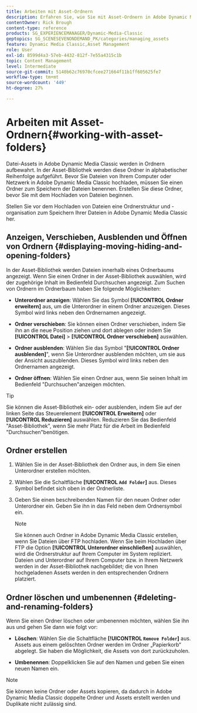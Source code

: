 ```yaml
---
title: Arbeiten mit Asset-Ordnern
description: Erfahren Sie, wie Sie mit Asset-Ordnern in Adobe Dynamic Media Classic arbeiten.
contentOwner: Rick Brough
content-type: reference
products: SG_EXPERIENCEMANAGER/Dynamic-Media-Classic
geptopics: SG_SCENESEVENONDEMAND_PK/categories/managing_assets
feature: Dynamic Media Classic,Asset Management
role: User
exl-id: 8599d4a3-57eb-4432-812f-7e55a4315c1b
topic: Content Management
level: Intermediate
source-git-commit: 5140b62c76970cfcee271664f11b1ff605625fe7
workflow-type: tm+mt
source-wordcount: '449'
ht-degree: 27%

---
```


# Arbeiten mit Asset-Ordnern{#working-with-asset-folders}

Datei-Assets in Adobe Dynamic Media Classic werden in Ordnern aufbewahrt. In der Asset-Bibliothek werden diese Ordner in alphabetischer Reihenfolge aufgeführt. Bevor Sie Dateien von Ihrem Computer oder Netzwerk in Adobe Dynamic Media Classic hochladen, müssen Sie einen Ordner zum Speichern der Dateien benennen. Erstellen Sie diese Ordner, bevor Sie mit dem Hochladen von Dateien beginnen.

Stellen Sie vor dem Hochladen von Dateien eine Ordnerstruktur und -organisation zum Speichern Ihrer Dateien in Adobe Dynamic Media Classic her.

## Anzeigen, Verschieben, Ausblenden und Öffnen von Ordnern {#displaying-moving-hiding-and-opening-folders}

In der Asset-Bibliothek werden Dateien innerhalb eines Ordnerbaums angezeigt. Wenn Sie einen Ordner in der Asset-Bibliothek auswählen, wird der zugehörige Inhalt im Bedienfeld Durchsuchen angezeigt. Zum Suchen von Ordnern im Ordnerbaum haben Sie folgende Möglichkeiten:

* **Unterordner anzeigen**: Wählen Sie das Symbol **[!UICONTROL Ordner erweitern]** aus, um die Unterordner in einem Ordner anzuzeigen. Dieses Symbol wird links neben den Ordnernamen angezeigt.

* **Ordner verschieben**: Sie können einen Ordner verschieben, indem Sie ihn an die neue Position ziehen und dort ablegen oder indem Sie **[!UICONTROL Datei]** > **[!UICONTROL Ordner verschieben]** auswählen.

* **Ordner ausblenden**: Wählen Sie das Symbol &quot;**[!UICONTROL Ordner ausblenden]**&quot;, wenn Sie Unterordner ausblenden möchten, um sie aus der Ansicht auszublenden. Dieses Symbol wird links neben den Ordnernamen angezeigt.

* **Ordner öffnen**: Wählen Sie einen Ordner aus, wenn Sie seinen Inhalt im Bedienfeld &quot;Durchsuchen&quot;anzeigen möchten.

>[!TIP]
>
>Sie können die Asset-Bibliothek ein- oder ausblenden, indem Sie auf der linken Seite das Steuerelement **[!UICONTROL Erweitern]** oder **[!UICONTROL Reduzieren]** auswählen. Reduzieren Sie das Bedienfeld &quot;Asset-Bibliothek&quot;, wenn Sie mehr Platz für die Arbeit im Bedienfeld &quot;Durchsuchen&quot;benötigen.

## Ordner erstellen

1. Wählen Sie in der Asset-Bibliothek den Ordner aus, in dem Sie einen Unterordner erstellen möchten.
1. Wählen Sie die Schaltfläche **[!UICONTROL `Add Folder`]** aus. Dieses Symbol befindet sich oben in der Ordnerliste.
1. Geben Sie einen beschreibenden Namen für den neuen Ordner oder Unterordner ein. Geben Sie ihn in das Feld neben dem Ordnersymbol ein.

   >[!NOTE]
   >
   >Sie können auch Ordner in Adobe Dynamic Media Classic erstellen, wenn Sie Dateien über FTP hochladen. Wenn Sie beim Hochladen über FTP die Option **[!UICONTROL Unterordner einschließen]** auswählen, wird die Ordnerstruktur auf Ihrem Computer im System repliziert. Dateien und Unterordner auf Ihrem Computer bzw. in Ihrem Netzwerk werden in der Asset-Bibliothek nachgebildet; die von Ihnen hochgeladenen Assets werden in den entsprechenden Ordnern platziert.

## Ordner löschen und umbenennen {#deleting-and-renaming-folders}

Wenn Sie einen Ordner löschen oder umbenennen möchten, wählen Sie ihn aus und gehen Sie dann wie folgt vor:

* **Löschen**: Wählen Sie die Schaltfläche **[!UICONTROL `Remove Folder`]** aus. Assets aus einem gelöschten Ordner werden im Ordner „Papierkorb“ abgelegt. Sie haben die Möglichkeit, die Assets von dort zurückzuholen.

* **Umbenennen**: Doppelklicken Sie auf den Namen und geben Sie einen neuen Namen ein.

>[!NOTE]
>
>Sie können keine Ordner oder Assets kopieren, da dadurch in Adobe Dynamic Media Classic doppelte Ordner und Assets erstellt werden und Duplikate nicht zulässig sind.
